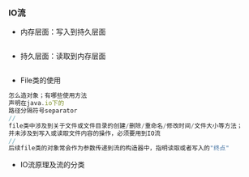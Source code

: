 ### IO流
+ 内存层面：写入到持久层面
```

```
+ 持久层面：读取到内存层面
```

```
+ File类的使用
```js
怎么造对象；有哪些使用方法
声明在java.io下的
路径分隔符号separator
//
file类中涉及到关于文件或文件目录的创建/删除/重命名/修改时间/文件大小等方法；
并未涉及到写入或读取文件内容的操作，必须要用到IO流
//
后续file类的对象常会作为参数传递到流的构造器中，指明读取或者写入的"终点"
```
+ IO流原理及流的分类
```

```
